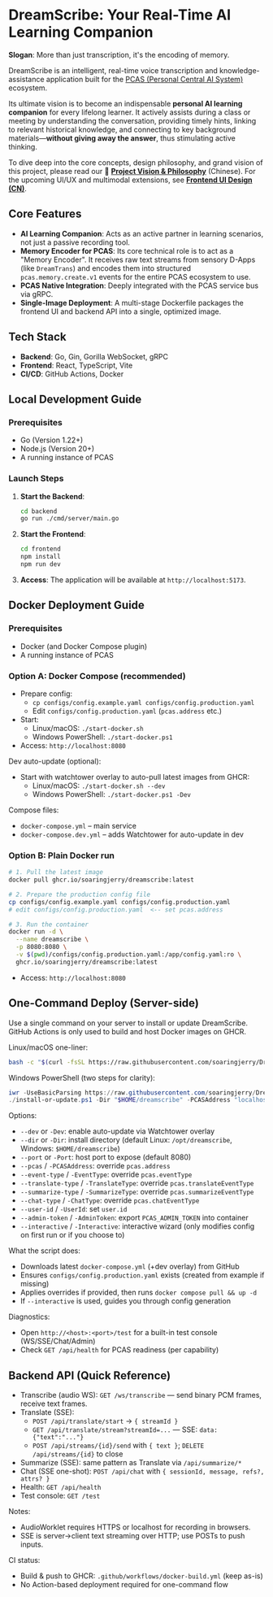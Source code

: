 # DreamScribe: Your Real-Time AI Learning Companion

**Slogan**: More than just transcription, it's the encoding of memory.

DreamScribe is an intelligent, real-time voice transcription and knowledge-assistance application built for the [PCAS (Personal Central AI System)](https://example.com/pcas-whitepaper) ecosystem.

Its ultimate vision is to become an indispensable **personal AI learning companion** for every lifelong learner. It actively assists during a class or meeting by understanding the conversation, providing timely hints, linking to relevant historical knowledge, and connecting to key background materials—**without giving away the answer**, thus stimulating active thinking.

To dive deep into the core concepts, design philosophy, and grand vision of this project, please read our 📄 **[Project Vision & Philosophy](docs/VISION.md)** (Chinese).
For the upcoming UI/UX and multimodal extensions, see **[Frontend UI Design (CN)](docs/FRONTEND_UI_DESIGN_CN.md)**.

## Core Features

- **AI Learning Companion**: Acts as an active partner in learning scenarios, not just a passive recording tool.
- **Memory Encoder for PCAS**: Its core technical role is to act as a "Memory Encoder". It receives raw text streams from sensory D-Apps (like `DreamTrans`) and encodes them into structured `pcas.memory.create.v1` events for the entire PCAS ecosystem to use.
- **PCAS Native Integration**: Deeply integrated with the PCAS service bus via gRPC.
- **Single-Image Deployment**: A multi-stage Dockerfile packages the frontend UI and backend API into a single, optimized image.

## Tech Stack

- **Backend**: Go, Gin, Gorilla WebSocket, gRPC
- **Frontend**: React, TypeScript, Vite
- **CI/CD**: GitHub Actions, Docker

## Local Development Guide

### Prerequisites
- Go (Version 1.22+)
- Node.js (Version 20+)
- A running instance of PCAS

### Launch Steps
1.  **Start the Backend**:
    ```bash
    cd backend
    go run ./cmd/server/main.go
    ```
2.  **Start the Frontend**:
    ```bash
    cd frontend
    npm install
    npm run dev
    ```
3.  **Access**: The application will be available at `http://localhost:5173`.

## Docker Deployment Guide

### Prerequisites
- Docker (and Docker Compose plugin)
- A running instance of PCAS

### Option A: Docker Compose (recommended)
- Prepare config:
  - `cp configs/config.example.yaml configs/config.production.yaml`
  - Edit `configs/config.production.yaml` (`pcas.address` etc.)
- Start:
  - Linux/macOS: `./start-docker.sh`
  - Windows PowerShell: `./start-docker.ps1`
- Access: `http://localhost:8080`

Dev auto-update (optional):
- Start with watchtower overlay to auto-pull latest images from GHCR:
  - Linux/macOS: `./start-docker.sh --dev`
  - Windows PowerShell: `./start-docker.ps1 -Dev`

Compose files:
- `docker-compose.yml` – main service
- `docker-compose.dev.yml` – adds Watchtower for auto-update in dev

### Option B: Plain Docker run
```bash
# 1. Pull the latest image
docker pull ghcr.io/soaringjerry/dreamscribe:latest

# 2. Prepare the production config file
cp configs/config.example.yaml configs/config.production.yaml
# edit configs/config.production.yaml  <-- set pcas.address

# 3. Run the container
docker run -d \
  --name dreamscribe \
  -p 8080:8080 \
  -v $(pwd)/configs/config.production.yaml:/app/config.yaml:ro \
  ghcr.io/soaringjerry/dreamscribe:latest
```
- Access: `http://localhost:8080`

## One-Command Deploy (Server-side)

Use a single command on your server to install or update DreamScribe. GitHub Actions is only used to build and host Docker images on GHCR.

Linux/macOS one-liner:
```bash
bash -c "$(curl -fsSL https://raw.githubusercontent.com/soaringjerry/DreamScribe/main/scripts/install-or-update.sh)" -- --dir /opt/dreamscribe --pcas localhost:50051 --port 18080
```

Windows PowerShell (two steps for clarity):
```powershell
iwr -UseBasicParsing https://raw.githubusercontent.com/soaringjerry/DreamScribe/main/scripts/install-or-update.ps1 -OutFile install-or-update.ps1
./install-or-update.ps1 -Dir "$HOME/dreamscribe" -PCASAddress "localhost:50051" -Port 18080
```

Options:
- `--dev` or `-Dev`: enable auto-update via Watchtower overlay
- `--dir` or `-Dir`: install directory (default Linux: `/opt/dreamscribe`, Windows: `$HOME/dreamscribe`)
- `--port` or `-Port`: host port to expose (default 8080)
- `--pcas` / `-PCASAddress`: override `pcas.address`
- `--event-type` / `-EventType`: override `pcas.eventType`
- `--translate-type` / `-TranslateType`: override `pcas.translateEventType`
- `--summarize-type` / `-SummarizeType`: override `pcas.summarizeEventType`
- `--chat-type` / `-ChatType`: override `pcas.chatEventType`
- `--user-id` / `-UserId`: set `user.id`
- `--admin-token` / `-AdminToken`: export `PCAS_ADMIN_TOKEN` into container
 - `--interactive` / `-Interactive`: interactive wizard (only modifies config on first run or if you choose to)

What the script does:
- Downloads latest `docker-compose.yml` (+dev overlay) from GitHub
- Ensures `configs/config.production.yaml` exists (created from example if missing)
- Applies overrides if provided, then runs `docker compose pull && up -d`
- If `--interactive` is used, guides you through config generation

Diagnostics:
- Open `http://<host>:<port>/test` for a built-in test console (WS/SSE/Chat/Admin)
- Check `GET /api/health` for PCAS readiness (per capability)

## Backend API (Quick Reference)

- Transcribe (audio WS): `GET /ws/transcribe` — send binary PCM frames, receive text frames.
- Translate (SSE):
  - `POST /api/translate/start` → `{ streamId }`
  - `GET /api/translate/stream?streamId=...` — SSE: `data: {"text":"..."}`
  - `POST /api/streams/{id}/send` with `{ text }`; `DELETE /api/streams/{id}` to close
- Summarize (SSE): same pattern as Translate via `/api/summarize/*`
- Chat (SSE one-shot): `POST /api/chat` with `{ sessionId, message, refs?, attrs? }`
- Health: `GET /api/health`
- Test console: `GET /test`

Notes:
- AudioWorklet requires HTTPS or localhost for recording in browsers.
- SSE is server→client text streaming over HTTP; use POSTs to push inputs.

CI status:
- Build & push to GHCR: `.github/workflows/docker-build.yml` (keep as-is)
- No Action-based deployment required for one-command flow

